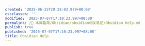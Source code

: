 ```yaml
---
created: '2025-06-25T20:38:03.979+08:00'
cssclasses: ''
modified: '2025-07-07T17:10:23.997+08:00'
permalink: /🧰 本库指南/Obsidian/obsidian相关笔记/Obsidian Help.md
publish: true
published: '2025-07-07T17:10:23.997+08:00'
title: Obsidian Help
---
```

[](api制定.md)